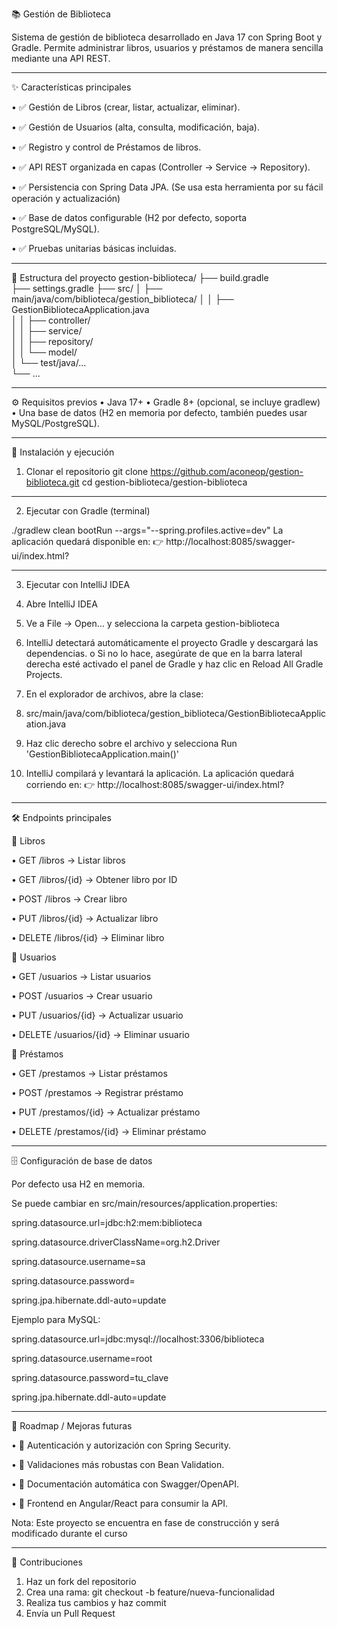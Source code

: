 📚 Gestión de Biblioteca

Sistema de gestión de biblioteca desarrollado en Java 17 con Spring Boot y Gradle.
Permite administrar libros, usuarios y préstamos de manera sencilla mediante una API REST.
________________________________________
✨ Características principales

•	✅ Gestión de Libros (crear, listar, actualizar, eliminar).

•	✅ Gestión de Usuarios (alta, consulta, modificación, baja).

•	✅ Registro y control de Préstamos de libros.

•	✅ API REST organizada en capas (Controller → Service → Repository).

•	✅ Persistencia con Spring Data JPA. (Se usa esta herramienta por su fácil operación y actualización) 

•	✅ Base de datos configurable (H2 por defecto, soporta PostgreSQL/MySQL).

•	✅ Pruebas unitarias básicas incluidas.
________________________________________
📂 Estructura del proyecto
gestion-biblioteca/
 ├── build.gradle              
 ├── settings.gradle
 ├── src/
 │   ├── main/java/com/biblioteca/gestion_biblioteca/
 │   │   ├── GestionBibliotecaApplication.java   
 │   │   ├── controller/   
 │   │   ├── service/      
 │   │   ├── repository/   
 │   │   └── model/        
 │   └── test/java/...     
 └── ...
________________________________________
⚙️ Requisitos previos
•	Java 17+
•	Gradle 8+ (opcional, se incluye gradlew)
•	Una base de datos (H2 en memoria por defecto, también puedes usar MySQL/PostgreSQL).
________________________________________
🚀 Instalación y ejecución

1. Clonar el repositorio
git clone https://github.com/aconeop/gestion-biblioteca.git
cd gestion-biblioteca/gestion-biblioteca
________________________________________
2. Ejecutar con Gradle (terminal)
   
./gradlew clean bootRun --args="--spring.profiles.active=dev"
La aplicación quedará disponible en:
👉 http://localhost:8085/swagger-ui/index.html?
________________________________________
3. Ejecutar con IntelliJ IDEA
   
1.	Abre IntelliJ IDEA
2.	Ve a File → Open… y selecciona la carpeta gestion-biblioteca
3.	IntelliJ detectará automáticamente el proyecto Gradle y descargará las dependencias.
o	Si no lo hace, asegúrate de que en la barra lateral derecha esté activado el panel de Gradle y haz clic en Reload All Gradle Projects.
4.	En el explorador de archivos, abre la clase:
5.	src/main/java/com/biblioteca/gestion_biblioteca/GestionBibliotecaApplication.java
6.	Haz clic derecho sobre el archivo y selecciona Run 'GestionBibliotecaApplication.main()'
7.	IntelliJ compilará y levantará la aplicación.
La aplicación quedará corriendo en:
👉 http://localhost:8085/swagger-ui/index.html?
________________________________________

🛠️ Endpoints principales

📖 Libros

•	GET /libros → Listar libros

•	GET /libros/{id} → Obtener libro por ID

•	POST /libros → Crear libro

•	PUT /libros/{id} → Actualizar libro

•	DELETE /libros/{id} → Eliminar libro

👤 Usuarios

•	GET /usuarios → Listar usuarios

•	POST /usuarios → Crear usuario

•	PUT /usuarios/{id} → Actualizar usuario

•	DELETE /usuarios/{id} → Eliminar usuario

📑 Préstamos

•	GET /prestamos → Listar préstamos

•	POST /prestamos → Registrar préstamo

•	PUT /prestamos/{id} → Actualizar préstamo

•	DELETE /prestamos/{id} → Eliminar préstamo
________________________________________
🗄️ Configuración de base de datos

Por defecto usa H2 en memoria.

Se puede cambiar en src/main/resources/application.properties:

spring.datasource.url=jdbc:h2:mem:biblioteca

spring.datasource.driverClassName=org.h2.Driver

spring.datasource.username=sa

spring.datasource.password=

spring.jpa.hibernate.ddl-auto=update

Ejemplo para MySQL:

spring.datasource.url=jdbc:mysql://localhost:3306/biblioteca

spring.datasource.username=root

spring.datasource.password=tu_clave

spring.jpa.hibernate.ddl-auto=update
________________________________________
📌 Roadmap / Mejoras futuras

•	🔹 Autenticación y autorización con Spring Security.

•	🔹 Validaciones más robustas con Bean Validation.

•	🔹 Documentación automática con Swagger/OpenAPI.

•	🔹 Frontend en Angular/React para consumir la API.

Nota: Este proyecto se encuentra en fase de construcción y será modificado durante el curso
________________________________________
🤝 Contribuciones
1.	Haz un fork del repositorio
2.	Crea una rama: git checkout -b feature/nueva-funcionalidad
3.	Realiza tus cambios y haz commit
4.	Envía un Pull Request
